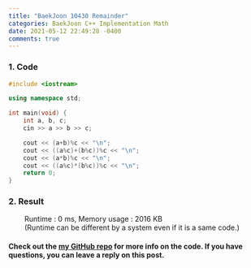 ```yaml
---
title: "BaekJoon 10430 Remainder"
categories: BaekJoon C++ Implementation Math
date: 2021-05-12 22:49:28 -0400
comments: true
---
```


### 1. Code
```cpp
#include <iostream>

using namespace std;

int main(void) {
    int a, b, c;
    cin >> a >> b >> c;

    cout << (a+b)%c << "\n";
    cout << ((a%c)+(b%c))%c << "\n";
    cout << (a*b)%c << "\n";
    cout << ((a%c)*(b%c))%c << "\n";
    return 0;
}
```

### 2. Result
&nbsp;&nbsp;&nbsp;&nbsp;&nbsp;&nbsp;&nbsp;&nbsp;Runtime : 0 ms, Memory usage : 2016 KB  
&nbsp;&nbsp;&nbsp;&nbsp;&nbsp;&nbsp;&nbsp;&nbsp;(Runtime can be different by a system even if it is a same code.)

#### Check out the [my GitHub repo][hyuk-gh] for more info on the code. If you have questions, you can leave a reply on this post.
[hyuk-gh]: https://github.com/dlgur1994/StudyAlgorithms
